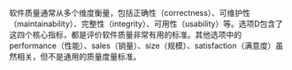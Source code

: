 软件质量通常从多个维度衡量，包括正确性（correctness）、可维护性（maintainability）、完整性（integrity）、可用性（usability）等。选项D包含了这四个核心指标，都是评价软件质量非常有用的标准。其他选项中的performance（性能）、sales（销量）、size（规模）、satisfaction（满意度）虽然相关，但不是通用的质量度量标准。